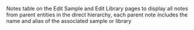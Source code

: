 Notes table on the Edit Sample and Edit Library pages to display all notes from parent entities in the direct hierarchy, each parent note includes the name and alias of the associated sample or library